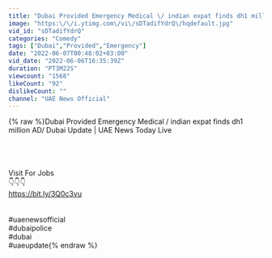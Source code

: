 ```yaml
---
title: "Dubai Provided Emergency Medical \/ indian expat finds dh1 million AD\/ Dubai Update | UAE News Today"
image: "https:\/\/i.ytimg.com\/vi\/sDTadifYdrQ\/hqdefault.jpg"
vid_id: "sDTadifYdrQ"
categories: "Comedy"
tags: ["Dubai","Provided","Emergency"]
date: "2022-06-07T00:48:02+03:00"
vid_date: "2022-06-06T16:35:39Z"
duration: "PT3M22S"
viewcount: "1568"
likeCount: "92"
dislikeCount: ""
channel: "UAE News Official"
---
```

{% raw %}Dubai Provided Emergency Medical / indian expat finds dh1 million AD/ Dubai Update | UAE News Today Live<br /><br /><br /><br /><br />Visit For Jobs<br />👇👇👇<br /><a rel="nofollow" target="blank" href="https://bit.ly/3Q0c3vu">https://bit.ly/3Q0c3vu</a><br /><br /><br />#uaenewsofficial <br />#dubaipolice <br />#dubai <br />#uaeupdate{% endraw %}
